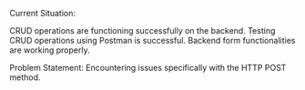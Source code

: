 Current Situation:

CRUD operations are functioning successfully on the backend.
Testing CRUD operations using Postman is successful.
Backend form functionalities are working properly.


Problem Statement:
Encountering issues specifically with the HTTP POST method.

